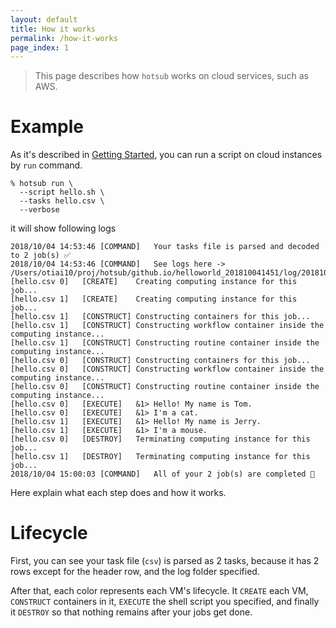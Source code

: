 ```yaml
---
layout: default
title: How it works
permalink: /how-it-works
page_index: 1
---
```


> This page describes how `hotsub` works on cloud services, such as AWS.

# Example

As it's described in [Getting Started](/getting-started#2-hello-world), you can run a script on cloud instances by `run` command.

```
% hotsub run \
  --script hello.sh \
  --tasks hello.csv \
  --verbose
```

it will show following logs

```
2018/10/04 14:53:46 [COMMAND]	Your tasks file is parsed and decoded to 2 job(s) ✅
2018/10/04 14:53:46 [COMMAND]	See logs here -> /Users/otiai10/proj/hotsub/github.io/helloworld_201810041451/log/20181004_145346
[hello.csv 0]	[CREATE]	Creating computing instance for this job...
[hello.csv 1]	[CREATE]	Creating computing instance for this job...
[hello.csv 1]	[CONSTRUCT]	Constructing containers for this job...
[hello.csv 1]	[CONSTRUCT]	Constructing workflow container inside the computing instance...
[hello.csv 1]	[CONSTRUCT]	Constructing routine container inside the computing instance...
[hello.csv 0]	[CONSTRUCT]	Constructing containers for this job...
[hello.csv 0]	[CONSTRUCT]	Constructing workflow container inside the computing instance...
[hello.csv 0]	[CONSTRUCT]	Constructing routine container inside the computing instance...
[hello.csv 0]	[EXECUTE]	&1> Hello! My name is Tom.
[hello.csv 0]	[EXECUTE]	&1> I'm a cat.
[hello.csv 1]	[EXECUTE]	&1> Hello! My name is Jerry.
[hello.csv 1]	[EXECUTE]	&1> I'm a mouse.
[hello.csv 0]	[DESTROY]	Terminating computing instance for this job...
[hello.csv 1]	[DESTROY]	Terminating computing instance for this job...
2018/10/04 15:00:03 [COMMAND]	All of your 2 job(s) are completed 🎉
```

Here explain what each step does and how it works.

# Lifecycle


First, you can see your task file (`csv`) is parsed as 2 tasks, because it has 2 rows except for the header row, and the log folder specified.

After that, each color represents each VM's lifecycle. It `CREATE` each VM, `CONSTRUCT` containers in it, `EXECUTE` the shell script you specified, and finally it `DESTROY` so that nothing remains after your jobs get done.
